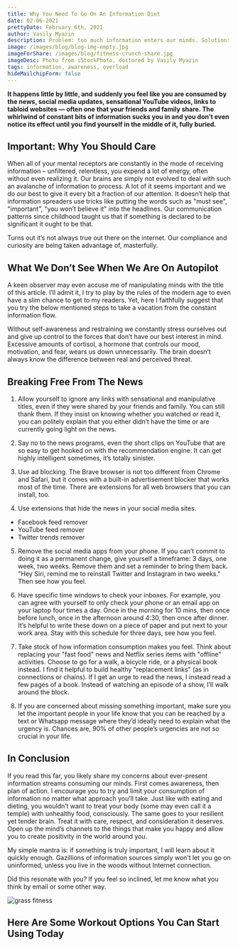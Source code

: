 ```yaml
---
title: Why You Need To Go On An Information Diet
date: 02-06-2021
prettyDate: February 6th, 2021
author: Vasily Myazin
description: Problem: too much information enters our minds. Solution: conscious limiting of information consumption and info-dieting.
image: /images/blog/blog-img-empty.jpg
imageForShare: /images/blog/fitness-crunch-share.jpg
imageDesc: Photo from iStockPhoto, doctored by Vasily Myazin
tags: information, awareness, overload
hideMailchipForm: false
---
```

**It happens little by little, and suddenly you feel like you are consumed by the news, social media updates, sensational YouTube videos, links to tabloid websites — often one that your friends and family share. The whirlwind of constant bits of information sucks you in and you don’t even notice its effect until you find yourself in the middle of it, fully buried.**

## Important: Why You Should Care

When all of your mental receptors are constantly in the mode of receiving information – unfiltered, relentless, you expend a lot of energy, often without even realizing it. Our brains are simply not evolved to deal with such an avalanche of information to process. A lot of it seems important and we do our best to give it every bit a fraction of our attention. It doesn’t help that information spreaders use tricks like putting the words such as "must see", "important", "you won’t believe it" into the headlines. Our communication patterns since childhood taught us that if something is declared to be significant it ought to be that.

Turns out it’s not always true out there on the internet. Our compliance and curiosity are being taken advantage of, masterfully.

## What We Don’t See When We Are On Autopilot

A keen observer may even accuse me of manipulating minds with the title of this article. I’ll admit it, I try to play by the rules of the modern age to even have a slim chance to get to my readers. Yet, here I faithfully suggest that you try the below mentioned steps to take a vacation from the constant information flow.

Without self-awareness and restraining we constantly stress ourselves out and give up control to the forces that don’t have our best interest in mind. Excessive amounts of cortisol, a hormone that controls our mood, motivation, and fear, wears us down unnecessarily. The brain doesn’t always know the difference between real and perceived threat.

## Breaking Free From The News

1. Allow yourself to ignore any links with sensational and manipulative titles, even if they were shared by your friends and family. You can still thank them. If they insist on knowing whether you watched or read it, you can politely explain that you either didn’t have the time or are currently going light on the news.

2. Say no to the news programs, even the short clips on YouTube that are so easy to get hooked on with the recommendation engine. It can get highly intelligent sometimes, it’s totally sinister. 

3. Use ad blocking. The Brave browser is not too different from Chrome and Safari, but it comes with a built-in advertisement blocker that works most of the time. There are extensions for all web browsers that you can install, too.

4. Use extensions that hide the news in your social media sites.
* Facebook feed remover
* YouTube feed remover
* Twitter trends remover

5. Remove the social media apps from your phone. If you can’t commit to doing it as a permanent change, give yourself a timeframe: 3 days, one week, two weeks. Remove them and set a reminder to bring them back. "Hey Siri, remind me to reinstall Twitter and Instagram in two weeks." Then see how you feel.

6. Have specific time windows to check your inboxes. For example, you can agree with yourself to only check your phone or an email app on your laptop four times a day. Once in the morning for 10 mins, then once before lunch, once in the afternoon around 4:30, then once after dinner. It’s helpful to write these down on a piece of paper and put next to your work area. Stay with this schedule for three days, see how you feel.

7. Take stock of how information consumption makes you feel. Think about replacing your "fast food" news and Netflix series items with "offline" activities. Choose to go for a walk, a bicycle ride, or a physical book instead. I find it helpful to build healthy "replacement links" (as in connections or chains). If I get an urge to read the news, I instead read a few pages of a book. Instead of watching an episode of a show, I’ll walk around the block.

8. If you are concerned about missing something important, make sure you let the important people in your life know that you can be reached by a text or Whatsapp message where they’d ideally need to explain what the urgency is. Chances are, 90% of other people’s urgencies are not so crucial in your life.

## In Conclusion

If you read this far, you likely share my concerns about ever-present information streams consuming our minds. First comes awareness, then plan of action. I encourage you to try and limit your consumption of information no matter what approach you’ll take. Just like with eating and dieting, you wouldn’t want to treat your body (some may even call it a temple) with unhealthy food, consciously. The same goes to your resilient yet tender brain. Treat it with care, respect, and consideration it deserves. Open up the mind’s channels to the things that make you happy and allow you to create positivity in the world around you.

My simple mantra is: if something is truly important, I will learn about it quickly enough. Gazillions of information sources simply won’t let you go on uninformed, unless you live in the woods without Internet connection.

Did this resonate with you? If you feel so inclined, let me know what you think by email or some other way.


![grass fitness](/images/blog/grass-fitness.jpg)
## Here Are Some Workout Options You Can Start Using Today
